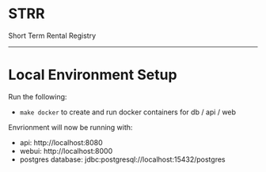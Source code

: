 # STRR
Short Term Rental Registry

---
# Local Environment Setup

Run the following:

- `make docker` to create and run docker containers for db / api / web


Envrionment will now be running with:

- api: http://localhost:8080
- webui: http://localhost:8000
- postgres database: jdbc:postgresql://localhost:15432/postgres

